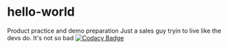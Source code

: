 # hello-world
Product practice and demo preparation
Just a sales guy tryin to live like the devs do.
It's not so bad
[![Codacy Badge](https://api.codacy.com/project/badge/Grade/ff79db472f2444c58ea8b0aba0b039ae)](https://www.codacy.com/app/PaulWait2/hello-world?utm_source=github.com&amp;utm_medium=referral&amp;utm_content=PaulWait2/hello-world&amp;utm_campaign=Badge_Grade)
